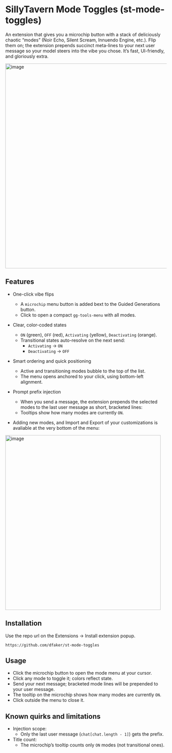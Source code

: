 # SillyTavern Mode Toggles (st-mode-toggles)

An extension that gives you a microchip button with a stack of deliciously chaotic “modes” (Noir Echo, Silent Scream, Innuendo Engine, etc.). Flip them on; the extension prepends succinct meta-lines to your next user message so your model steers into the vibe you chose. It’s fast, UI-friendly, and gloriously extra.

<img width="1730" height="640" alt="image" src="https://github.com/user-attachments/assets/e2bbaf45-ce17-4ec3-bade-a8365098f6fb" />

## Features

- One-click vibe flips
  - A `microchip` menu button is added bext to the Guided Generations button.
  - Click to open a compact `gg-tools-menu` with all modes.

- Clear, color-coded states
  - `ON` (green), `OFF` (red), `Activating` (yellow), `Deactivating` (orange).
  - Transitional states auto-resolve on the next send:
    - `Activating` → `ON`
    - `Deactivating` → `OFF`

- Smart ordering and quick positioning
  - Active and transitioning modes bubble to the top of the list.
  - The menu opens anchored to your click, using bottom-left alignment.

- Prompt prefix injection
  - When you send a message, the extension prepends the selected modes to the last user message as short, bracketed lines:
  - Tooltips show how many modes are currently `ON`.

- Adding new modes, and Import and Export of your customizations is avaliable at the very bottom of the menu:

<img width="485" height="546" alt="image" src="https://github.com/user-attachments/assets/bdad9f81-b4e4-441d-b08a-b5c2357f570d" />


## Installation

Use the repo url on the Extensions -> Install extension popup.

`https://github.com/dfaker/st-mode-toggles`


## Usage

- Click the microchip button to open the mode menu at your cursor.
- Click any mode to toggle it; colors reflect state.
- Send your next message; bracketed mode lines will be prepended to your user message.
- The tooltip on the microchip shows how many modes are currently `ON`.
- Click outside the menu to close it.

## Known quirks and limitations

- Injection scope:
  - Only the last user message (`chat[chat.length - 1]`) gets the prefix.
- Title count:
  - The microchip’s tooltip counts only `ON` modes (not transitional ones).

